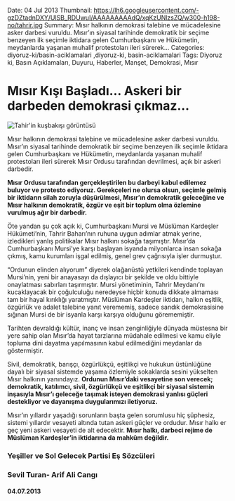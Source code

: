 Date: 04 Jul 2013
Thumbnail: https://lh6.googleusercontent.com/-gzDZtadnDXY/UlSB_RDUwuI/AAAAAAAAAdQ/xqKzUNlzsZQ/w300-h198-no/tahrir.jpg
Summary: Mısır halkının demokrasi talebine ve mücadelesine asker darbesi vuruldu. Mısır’ın siyasal tarihinde demokratik bir seçime benzeyen ilk seçimle iktidara gelen Cumhurbaşkanı ve Hükümetin, meydanlarda yaşanan muhalif protestoları ileri sürerek...
Categories: diyoruz-ki/basin-aciklamalari ,diyoruz-ki, basin-aciklamalari
Tags: Diyoruz ki, Basın Açıklamaları, Duyuru, Haberler, Manşet, Demokrasi, Mısır

# Mısır Kışı Başladı… Askeri bir darbeden demokrasi çıkmaz…

![Tahir'in kuşbakışı görüntüsü](https://lh6.googleusercontent.com/-gzDZtadnDXY/UlSB_RDUwuI/AAAAAAAAAdQ/xqKzUNlzsZQ/w300-h198-no/tahrir.jpg)

Mısır halkının demokrasi talebine ve mücadelesine asker darbesi vuruldu. Mısır’ın siyasal tarihinde demokratik bir seçime benzeyen ilk seçimle iktidara gelen Cumhurbaşkanı ve Hükümetin, meydanlarda yaşanan muhalif protestoları ileri sürerek Mısır Ordusu tarafından devrilmesi, açık bir askeri darbedir.

**Mısır Ordusu tarafından gerçekleştirilen bu darbeyi kabul edilemez buluyor ve protesto ediyoruz. Gerekçeleri ne olursa olsun, seçimle gelmiş bir iktidarın silah zoruyla düşürülmesi, Mısır’ın demokratik geleceğine ve Mısır halkının demokratik, özgür ve eşit bir toplum olma özlemine vurulmuş ağır bir darbedir.**

Öte yandan şu çok açık ki, Cumhurbaşkanı Mursi ve Müslüman Kardeşler Hükümeti’nin, Tahrir Baharı’nın ruhuna uygun adımlar atmak yerine, izledikleri yanlış politikalar Mısır halkını sokağa taşımıştır. Mısır’da Cumhurbaşkanı Mursi’ye karşı başlayan isyanda milyonlarca insan sokağa çıkmış, kamu kurumları işgal edilmiş, genel grev çağrısıyla işler durmuştur.

“Ordunun elinden alıyorum” diyerek olağanüstü yetkileri kendinde toplayan Mursi’nin, yeni bir anayasayı da dışlayıcı bir şekilde ve oldu bittiyle onaylatması sabırları taşırmıştır. Mursi yönetiminin, Tahrir Meydanı’nı kucaklayacak bir çoğulculuğu neredeyse hiçbir konuda dikkate almaması tam bir hayal kırıklığı yaratmıştır. Müslüman Kardeşler iktidarı, halkın eşitlik, özgürlük ve adalet talebine yanıt verememiş, sadece sandık demokrasisine sığınan Mursi de bir isyanla karşı karşıya olduğunu görememiştir.

Tarihten devraldığı kültür, inanç ve insan zenginliğiyle dünyada müstesna bir yere sahip olan Mısır’da hayat tarzlarına müdahale edilmesi ve kamu eliyle topluma dini dayatma yapılmasının kabul edilmediğini meydanlar da göstermiştir.

Sivil, demokratik, barışçı, özgürlükçü, eşitlikçi ve hukukun üstünlüğüne dayalı bir siyasal sistemde yaşama özlemiyle sokaklarda sesini yükselten Mısır halkının yanındayız. **Ordunun Mısır’daki vesayetine son verecek; demokratik, katılımcı, sivil, özgürlükçü ve eşitlikçi bir siyasal sistemin inşasıyla Mısır’ı geleceğe taşımak isteyen demokrasi yanlısı güçleri destekliyor ve dayanışma duygularımızı iletiyoruz.**

Mısır’ın yıllardır yaşadığı sorunların başta gelen sorumlusu hiç şüphesiz, sistemi yıllardır vesayeti altında tutan askeri güçler ve ordudur. Mısır halkı er geç yeni askeri vesayeti de alt edecektir. **Mısır halkı, darbeci rejime de Müslüman Kardeşler’in iktidarına da mahkûm değildir.**


### Yeşiller ve Sol Gelecek Partisi Eş Sözcüleri
### Sevil Turan- Arif Ali Cangı
#### 04.07.2013
